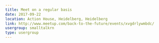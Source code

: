 ```yaml
---
title: Meet on a regular basis
date: 2017-09-22
location: Action House, Heidelberg, Heidelberg
link: http://www.meetup.com/back-to-the-future/events/xvgdrlywmbdc/
usergroup: smalltalkrn
type: usergroup
---
```

